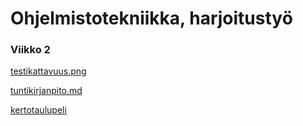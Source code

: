 # Ohjelmistotekniikka, harjoitustyö

### Viikko 2

[testikattavuus.png](https://github.com/SaNi19/ot-harjoitustyo/blob/master/laskarit/viikko2/Testikattavuus.png)

[tuntikirjanpito.md](https://github.com/SaNi19/ot-harjoitustyo/blob/master/app/dokumentaatio/tuntikirjanpito.md)

[kertotaulupeli](https://github.com/SaNi19/ot-harjoitustyo/commit/52f849300af517982b1f489cfcd6bee5fa930fe5)

